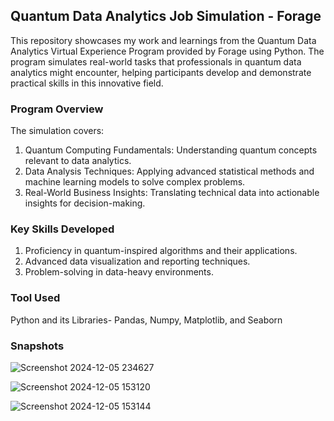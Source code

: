 ## Quantum Data Analytics Job Simulation - Forage
This repository showcases my work and learnings from the Quantum Data Analytics Virtual Experience Program provided by Forage using Python. The program simulates real-world tasks that professionals in quantum data analytics might encounter, helping participants develop and demonstrate practical skills in this innovative field.

### Program Overview
The simulation covers:
1. Quantum Computing Fundamentals: Understanding quantum concepts relevant to data analytics.
2. Data Analysis Techniques: Applying advanced statistical methods and machine learning models to solve complex problems.
3. Real-World Business Insights: Translating technical data into actionable insights for decision-making.

### Key Skills Developed
1. Proficiency in quantum-inspired algorithms and their applications.
2. Advanced data visualization and reporting techniques.
3. Problem-solving in data-heavy environments.

### Tool Used

Python and its Libraries- Pandas, Numpy, Matplotlib, and Seaborn

### Snapshots

![Screenshot 2024-12-05 234627](https://github.com/user-attachments/assets/3420e15b-3015-4c66-88d7-ff37af418b54)

![Screenshot 2024-12-05 153120](https://github.com/user-attachments/assets/8157fc3a-2a49-4ce7-9d34-5172065f3c1f)

![Screenshot 2024-12-05 153144](https://github.com/user-attachments/assets/2072c29e-3054-4670-a5b8-8cd9f929df83)




